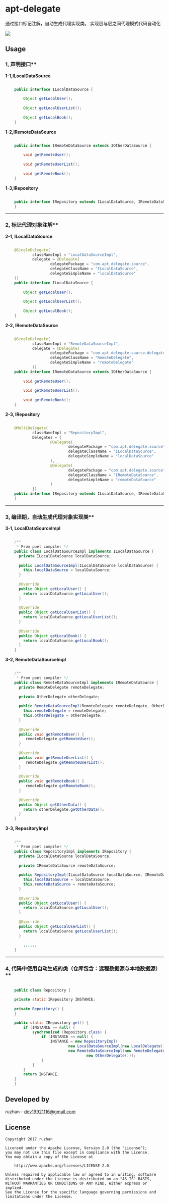 
apt-delegate
===============



通过接口标记注解，自动生成代理实现类。 实现层与层之间代理模式代码自动化



![](https://github.com/ruzhan123/apt-delegate/raw/master/gif/apt-delegate.png)




Usage
-----

### 1, 声明接口**


**1-1,ILocalDataSource**

```java

	public interface ILocalDataSource {
	
	    Object getLocalUser();
	
	    Object getLocalUserList();
	
	    Object getLocalBook();
	}
```

**1-2,IRemoteDataSource**

```java

	public interface IRemoteDataSource extends IOtherDataSource {
	
	    void getRemoteUser();
	
	    void getRemoteUserList();
	
	    void getRemoteBook();
	}
```

**1-3,IRepository**

```java

	public interface IRepository extends ILocalDataSource, IRemoteDataSource {
	}
```

---

### 2, 标记代理对象注解**


**2-1, ILocalDataSource**

```java

	@SingleDelegate(
	        classNameImpl = "LocalDataSourceImpl",
	        delegate = @Delegate(
	                delegatePackage = "com.apt.delegate.source",
	                delegateClassName = "ILocalDataSource",
	                delegateSimpleName = "localDataSource"
	))
	public interface ILocalDataSource {
	
	    Object getLocalUser();
	
	    Object getLocalUserList();
	
	    Object getLocalBook();
	}
```

**2-2, IRemoteDataSource**

```java

	@SingleDelegate(
	        classNameImpl = "RemoteDataSourceImpl",
	        delegate = @Delegate(
	                delegatePackage = "com.apt.delegate.source.delegate",
	                delegateClassName = "RemoteDelegate",
	                delegateSimpleName = "remoteDelegate"
	        ))
	public interface IRemoteDataSource extends IOtherDataSource {
	
	    void getRemoteUser();
	
	    void getRemoteUserList();
	
	    void getRemoteBook();
	}
```

**2-3, IRepository**

```java

	@MultiDelegate(
	        classNameImpl = "RepositoryImpl",
	        Delegates = {
	                @Delegate(
	                        delegatePackage = "com.apt.delegate.source",
	                        delegateClassName = "ILocalDataSource",
	                        delegateSimpleName = "localDataSource"
	                ),
	                @Delegate(
	                        delegatePackage = "com.apt.delegate.source",
	                        delegateClassName = "IRemoteDataSource",
	                        delegateSimpleName = "remoteDataSource"
	                )
	        })
	public interface IRepository extends ILocalDataSource, IRemoteDataSource {
	}
```


---


### 3, 编译期，自动生成代理对象实现类**

**3-1, LocalDataSourceImpl**

```java

	/**
	 * From poet compiler */
	public class LocalDataSourceImpl implements ILocalDataSource {
	  private ILocalDataSource localDataSource;
	
	  public LocalDataSourceImpl(ILocalDataSource localDataSource) {
	    this.localDataSource = localDataSource;
	  }
	
	  @Override
	  public Object getLocalUser() {
	    return localDataSource.getLocalUser();
	  }
	
	  @Override
	  public Object getLocalUserList() {
	    return localDataSource.getLocalUserList();
	  }
	
	  @Override
	  public Object getLocalBook() {
	    return localDataSource.getLocalBook();
	  }
	}
```

**3-2, RemoteDataSourceImpl**

```java

	/**
	 * From poet compiler */
	public class RemoteDataSourceImpl implements IRemoteDataSource {
	  private RemoteDelegate remoteDelegate;
	
	  private OtherDelegate otherDelegate;
	
	  public RemoteDataSourceImpl(RemoteDelegate remoteDelegate, OtherDelegate otherDelegate) {
	    this.remoteDelegate = remoteDelegate;
	    this.otherDelegate = otherDelegate;
	  }
	
	  @Override
	  public void getRemoteUser() {
	     remoteDelegate.getRemoteUser();
	  }
	
	  @Override
	  public void getRemoteUserList() {
	     remoteDelegate.getRemoteUserList();
	  }
	
	  @Override
	  public void getRemoteBook() {
	     remoteDelegate.getRemoteBook();
	  }
	
	  @Override
	  public Object getOtherData() {
	    return otherDelegate.getOtherData();
	  }
	}
```

**3-3, RepositoryImpl**

```java

	/**
	 * From poet compiler */
	public class RepositoryImpl implements IRepository {
	  private ILocalDataSource localDataSource;
	
	  private IRemoteDataSource remoteDataSource;
	
	  public RepositoryImpl(ILocalDataSource localDataSource, IRemoteDataSource remoteDataSource) {
	    this.localDataSource = localDataSource;
	    this.remoteDataSource = remoteDataSource;
	  }
	
	  @Override
	  public Object getLocalUser() {
	    return localDataSource.getLocalUser();
	  }
	
	  @Override
	  public Object getLocalUserList() {
	    return localDataSource.getLocalUserList();
	  }
	
		......
	}
```

---


### 4, 代码中使用自动生成的类（仓库包含：远程数据源与本地数据源）**

```java

	public class Repository {
	
	private static IRepository INSTANCE;
	
	private Repository() {
	}

	public static IRepository get() {
	    if (INSTANCE == null) {
	        synchronized (Repository.class) {
	            if (INSTANCE == null) {
	                INSTANCE = new RepositoryImpl(
	                        new LocalDataSourceImpl(new LocalDelegate()),
	                        new RemoteDataSourceImpl(new RemoteDelegate(),
	                                new OtherDelegate()));
	            }
	        }
	    }
	    return INSTANCE;
	}
	}
```

Developed by
-------

 ruzhan - <a href='javascript:'>dev19921116@gmail.com</a>



License
-------

    Copyright 2017 ruzhan

    Licensed under the Apache License, Version 2.0 (the "License");
    you may not use this file except in compliance with the License.
    You may obtain a copy of the License at
    
        http://www.apache.org/licenses/LICENSE-2.0
    
    Unless required by applicable law or agreed to in writing, software
    distributed under the License is distributed on an "AS IS" BASIS,
    WITHOUT WARRANTIES OR CONDITIONS OF ANY KIND, either express or implied.
    See the License for the specific language governing permissions and
    limitations under the License.

